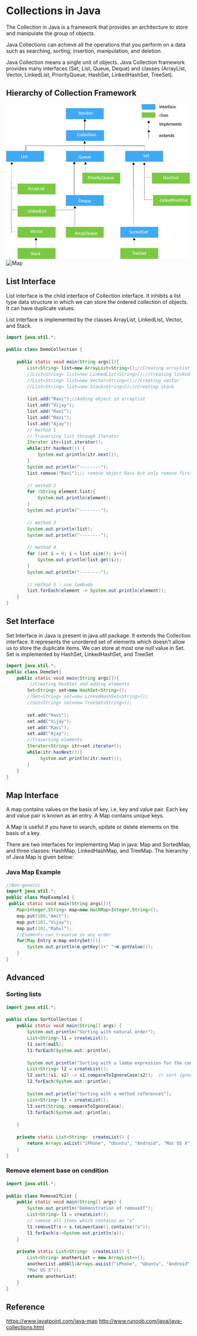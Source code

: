 # Collections in Java
The Collection in Java is a framework that provides an architecture to store and manipulate the group of objects.

Java Collections can achieve all the operations that you perform on a data such as searching, sorting, insertion, manipulation, and deletion.

Java Collection means a single unit of objects. Java Collection framework provides many interfaces (Set, List, Queue, Deque) and classes (ArrayList, Vector, LinkedList, PriorityQueue, HashSet, LinkedHashSet, TreeSet).

## Hierarchy of Collection Framework
![Alt text](java-collection-hierarchy.png)![Map](java-map-hierarchy.png)

## List Interface
List interface is the child interface of Collection interface. It inhibits a list type data structure in which we can store the ordered collection of objects. It can have duplicate values.

List interface is implemented by the classes ArrayList, LinkedList, Vector, and Stack.
```java
import java.util.*;

public class DemoCollection {

    public static void main(String args[]){
        List<String> list=new ArrayList<String>();//Creating arraylist
        //List<String> list=new LinkedList<String>();//Creating linkedlist
        //List<String> list=new Vector<String>();//Creating vector
        //List<String> list=new Stack<String>();//Creating stack

        list.add("Ravi");//Adding object in arraylist
        list.add("Vijay");
        list.add("Ravi");
        list.add("Ravi");
        list.add("Ajay");
        // method 1
        // Traversing list through Iterator
        Iterator itr=list.iterator();
        while(itr.hasNext()) {
            System.out.println(itr.next());
        }
        System.out.println("--------");
        list.remove("Ravi");// remove object Ravi but only remove first one

        // method 2
        for (String element:list){
            System.out.println(element);
        }
        System.out.println("--------");

        // method 3
        System.out.println(list);
        System.out.println("--------");

        // method 4
        for (int i = 0; i < list.size(); i++){
            System.out.println(list.get(i));
        }
        System.out.println("--------");

        // method 5 : use lambada
        list.forEach(element -> System.out.println(element));
    }
}

```

## Set Interface
Set Interface in Java is present in java.util package. It extends the Collection interface. It represents the unordered set of elements which doesn't allow us to store the duplicate items. We can store at most one null value in Set. Set is implemented by HashSet, LinkedHashSet, and TreeSet


```java
import java.util.*;  
public class DemoSet{  
    public static void main(String args[]){  
         //Creating HashSet and adding elements  
        Set<String> set=new HashSet<String>();
        //Set<String> set=new LinkedHashSet<String>();
        //Set<String> set=new TreeSet<String>(); 
         
        set.add("Ravi");  
        set.add("Vijay");  
        set.add("Ravi");  
        set.add("Ajay");  
        //Traversing elements  
        Iterator<String> itr=set.iterator();  
        while(itr.hasNext()){  
             System.out.println(itr.next());  
        }  
    }  
}  
```



## Map Interface
A map contains values on the basis of key, i.e. key and value pair. Each key and value pair is known as an entry. A Map contains unique keys.

A Map is useful if you have to search, update or delete elements on the basis of a key.

There are two interfaces for implementing Map in java: Map and SortedMap, and three classes: HashMap, LinkedHashMap, and TreeMap. The hierarchy of Java Map is given below:


### Java Map Example
```java
//Non-generic  
import java.util.*;  
public class MapExample1 {  
 public static void main(String args[]){  
    Map<Integer,String> map=new HashMap<Integer,String>();  
    map.put(100,"Amit");  
    map.put(101,"Vijay");  
    map.put(102,"Rahul");  
    //Elements can traverse in any order  
    for(Map.Entry m:map.entrySet()){  
        System.out.println(m.getKey()+" "+m.getValue());  
    }  
}  
```



## Advanced


### Sorting lists 
```java
import java.util.*;

public class SortCollection {
    public static void main(String[] args) {
        System.out.println("Sorting with natural order");
        List<String> l1 = createList();
        l1.sort(null);
        l1.forEach(System.out::println);

        System.out.println("Sorting with a lamba expression for the comparison");
        List<String> l2 = createList();
        l2.sort((s1, s2) -> s1.compareToIgnoreCase(s2));  // sort ignoring case
        l2.forEach(System.out::println);

        System.out.println("Sorting with a method references");
        List<String> l3 = createList();
        l3.sort(String::compareToIgnoreCase);
        l3.forEach(System.out::println);

    }

    private static List<String>  createList() {
        return Arrays.asList("iPhone", "Ubuntu", "Android", "Mac OS X");
    }
}
```

### Remove element base on condition

```java
import java.util.*;

public class RemoveIfList {
    public static void main(String[] args) {
        System.out.println("Demonstration of removeIf");
        List<String> l1 = createList();
        // remove all items which contains an "x"
        l1.removeIf(s-> s.toLowerCase().contains("x"));
        l1.forEach(s->System.out.println(s));
    }

    private static List<String>  createList() {
        List<String> anotherList = new ArrayList<>();
        anotherList.addAll(Arrays.asList("iPhone", "Ubuntu", "Android",
        "Mac OS X"));
        return anotherList;
    }
}
```


## Reference
https://www.javatpoint.com/java-map
http://www.runoob.com/java/java-collections.html